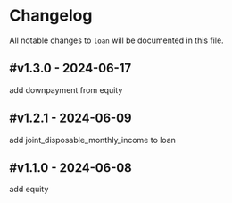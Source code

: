 # Changelog

All notable changes to `loan` will be documented in this file.

## #v1.3.0 - 2024-06-17

add downpayment from equity

## #v1.2.1 - 2024-06-09

add joint_disposable_monthly_income to loan

## #v1.1.0 - 2024-06-08

add equity
